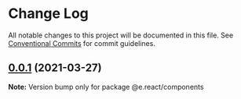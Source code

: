 # Change Log

All notable changes to this project will be documented in this file.
See [Conventional Commits](https://conventionalcommits.org) for commit guidelines.

## [0.0.1](https://github.com/eleven-net-cn/fe-ground/compare/@e.react/components@1.1.0...@e.react/components@0.0.1) (2021-03-27)

**Note:** Version bump only for package @e.react/components
